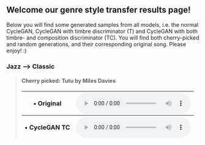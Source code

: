## Welcome our genre style transfer results page!

Below you will find some generated samples from all models, i.e. the normal CycleGAN, CycleGAN with timbre discriminator (T) and CycleGAN with both timbre- and composition discriminator (TC). You will find both cherry-picked and random generations, and their corresponding original song. Please enjoy! :)


### Jazz --> Classic
> #### Cherry picked: Tutu by Miles Davies 
> <table>
  <thead>
    <tr>
      <th>
        • Original
      </th>
      <th style="text-align:right">
        <audio controls>
          <source src="https://user-images.githubusercontent.com/39059090/170349660-ea534793-7b72-4152-89b6-a79e8738e91b.mp4" type="video/mp4">
        </audio>
      </th>
    </tr>
    <tr>
      <th>
        • CycleGAN TC
      </th>
      <th style="text-align:right">
        <audio controls>
          <source src="https://user-images.githubusercontent.com/39059090/170353542-56be85d3-8d05-402c-8248-e6598a94c698.mp4" type="video/mp4">
        </audio>
      </th>
    </tr>
  </thead>
</table>



                  
                  
